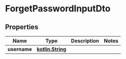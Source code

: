 # ForgetPasswordInputDto

## Properties
Name | Type | Description | Notes
------------ | ------------- | ------------- | -------------
**username** | [**kotlin.String**](.md) |  | 
